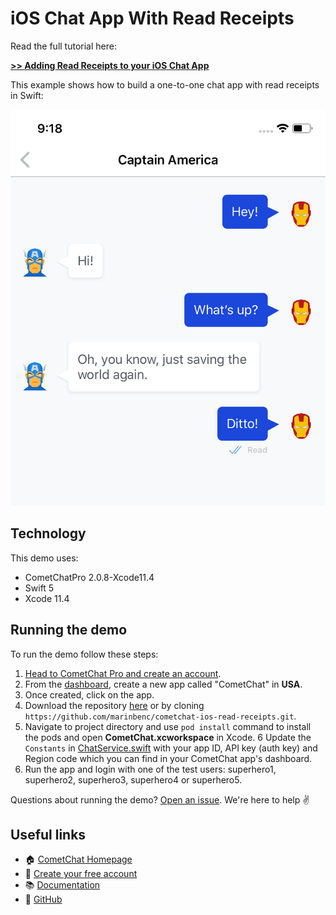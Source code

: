 # iOS Chat App With Read Receipts

Read the full tutorial here:

[**>> Adding Read Receipts to your iOS Chat App**](https://www.cometchat.com/tutorials/)

This example shows how to build a one-to-one chat app with read receipts in Swift:

![](screenshots/read-receipts.png)

## Technology

This demo uses:

* CometChatPro 2.0.8-Xcode11.4
* Swift 5
* Xcode 11.4

## Running the demo

To run the demo follow these steps:

1. [Head to CometChat Pro and create an account](https://cometchat.com/pro?utm_source=github&utm_medium=example-code-readme).
2. From the [dashboard](https://app.cometchat.com/?utm_source=github&utm_medium=example-code-readme), create a new app called "CometChat" in **USA**.
3. Once created, click on the app.
4. Download the repository [here](https://github.com/marinbenc/cometchat-ios-read-receipts/archive/master.zip) or by cloning `https://github.com/marinbenc/cometchat-ios-read-receipts.git`.
5. Navigate to project directory and use `pod install` command to install the pods and open **CometChat.xcworkspace** in Xcode.
6 Update the `Constants` in [ChatService.swift](https://github.com/marinbenc/cometchat-ios-push-notifications/blob/master/CometChat/CometChat/Model/ChatService.swift) with your app ID, API key (auth key) and Region code which you can find in your CometChat app's dashboard.
7. Run the app and login with one of the test users: superhero1, superhero2, superhero3, superhero4 or superhero5.

Questions about running the demo? [Open an issue](https://github.com/marinbenc/cometchat-ios-read-receipts/issues). We're here to help ✌️

## Useful links

- 🏠 [CometChat Homepage](https://cometchat.com/pro?utm_source=github&utm_medium=example-code-readme)
- 🚀 [Create your free account](https://app.cometchat.com?utm_source=github&utm_medium=example-code-readme)
- 📚 [Documentation](https://prodocs.cometchat.com/docs?utm_source=github&utm_medium=example-code-readme)
- 👾 [GitHub](https://github.com/CometChat-Pro)

